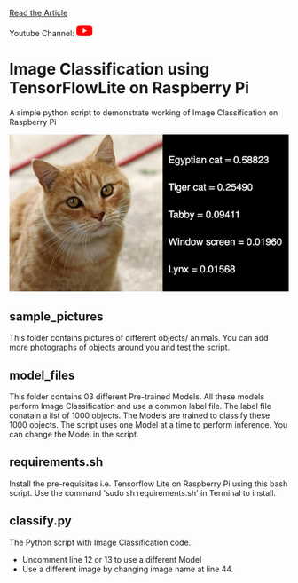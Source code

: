 <p align="left">
<a href='https://helloworld.co.in/article/image-classification-tensorflow-lite-explained' target='_blank'>
   Read the Article
</a> 

Youtube Channel: <a href='https://www.youtube.com/channel/UC_2OyRNVCWCH8ipgmAoJ1mA' target='_blank'>
   <img src='https://github.com/jiteshsaini/files/blob/main/img/btn_youtube_2.png' height='20px'>
</a>
</p>

# Image Classification using TensorFlowLite on Raspberry Pi

A simple python script to demonstrate working of Image Classification on Raspberry Pi

<img src='https://github.com/jiteshsaini/files/blob/main/img/image-classification-tensorflow-lite-raspberry-pi.jpeg'>

## sample_pictures
This folder contains pictures of different objects/ animals. You can add more photographs of objects around you and test the script.

## model_files
This folder contains 03 different Pre-trained Models. All these models perform Image Classification and use a common label file. The label file conatain a list of 1000 objects. 
The Models are trained to classify these 1000 objects. The script uses one Model at a time to perform inference. You can change the Model in the script.

## requirements.sh
Install the pre-requisites i.e. Tensorflow Lite on Raspberry Pi using this bash script. Use the command 'sudo sh requirements.sh' in Terminal to install.

## classify.py
The Python script with Image Classification code.
- Uncomment line 12 or 13 to use a different Model
- Use a different image by changing image name at line 44.

